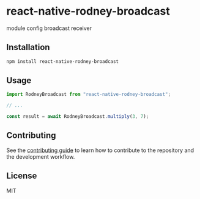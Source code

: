 # react-native-rodney-broadcast

module config broadcast receiver

## Installation

```sh
npm install react-native-rodney-broadcast
```

## Usage

```js
import RodneyBroadcast from "react-native-rodney-broadcast";

// ...

const result = await RodneyBroadcast.multiply(3, 7);
```

## Contributing

See the [contributing guide](CONTRIBUTING.md) to learn how to contribute to the repository and the development workflow.

## License

MIT
